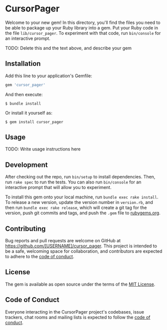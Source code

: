 # CursorPager

Welcome to your new gem! In this directory, you'll find the files you need to be able to package up your Ruby library into a gem. Put your Ruby code in the file `lib/cursor_pager`. To experiment with that code, run `bin/console` for an interactive prompt.

TODO: Delete this and the text above, and describe your gem

## Installation

Add this line to your application's Gemfile:

```ruby
gem 'cursor_pager'
```

And then execute:

    $ bundle install

Or install it yourself as:

    $ gem install cursor_pager

## Usage

TODO: Write usage instructions here

## Development

After checking out the repo, run `bin/setup` to install dependencies. Then, run `rake spec` to run the tests. You can also run `bin/console` for an interactive prompt that will allow you to experiment.

To install this gem onto your local machine, run `bundle exec rake install`. To release a new version, update the version number in `version.rb`, and then run `bundle exec rake release`, which will create a git tag for the version, push git commits and tags, and push the `.gem` file to [rubygems.org](https://rubygems.org).

## Contributing

Bug reports and pull requests are welcome on GitHub at https://github.com/[USERNAME]/cursor_pager. This project is intended to be a safe, welcoming space for collaboration, and contributors are expected to adhere to the [code of conduct](https://github.com/[USERNAME]/cursor_pager/blob/master/CODE_OF_CONDUCT.md).


## License

The gem is available as open source under the terms of the [MIT License](https://opensource.org/licenses/MIT).

## Code of Conduct

Everyone interacting in the CursorPager project's codebases, issue trackers, chat rooms and mailing lists is expected to follow the [code of conduct](https://github.com/[USERNAME]/cursor_pager/blob/master/CODE_OF_CONDUCT.md).
